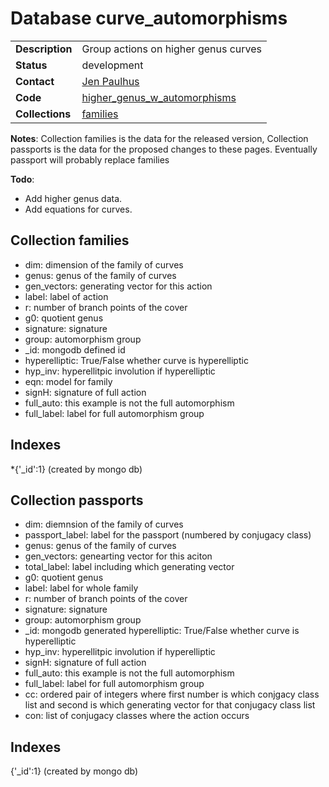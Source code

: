 # Database curve_automorphisms

|||
|---|---|
|**Description**|Group actions on higher genus curves|
|**Status**|development|
|**Contact**|[Jen Paulhus](https://github.com/jenpaulhus)|
|**Code**|[higher_genus_w_automorphisms](https://github.com/LMFDB/lmfdb/tree/master/lmfdb/higher_genus_w_automorphisms)|
|**Collections**|[families](http://www.lmfdb.org/api/curve_automorphisms/families)|

**Notes**:  Collection families is the data for the released version, Collection passports is the data for the proposed changes to these pages.   Eventually passport will probably replace families

**Todo**: 
* Add higher genus data.
* Add equations for curves. 


## Collection families
* dim: dimension of the family of curves
* genus: genus of the family of curves
* gen_vectors: generating vector for this action
* label: label of action
* r:  number of branch points of the cover
* g0: quotient genus
* signature: signature
* group: automorphism group
* _id: mongodb defined id
* hyperelliptic: True/False whether curve is hyperelliptic
* hyp_inv: hyperellitpic involution if hyperelliptic
* eqn: model for family
* signH: signature of full action
* full_auto: this example is not the full automorphism
* full_label: label for full automorphism group

## Indexes
*{'_id':1} (created by mongo db)


## Collection passports
* dim: diemnsion of the family of curves
* passport_label: label for the passport (numbered by conjugacy class)
* genus: genus of the family of curves
* gen_vectors: genearting vector for this aciton
* total_label: label including which generating vector
* g0: quotient genus
* label: label for whole family
* r: number of branch points of the cover
* signature: signature
* group: automorphism group
* _id: mongodb generated
 hyperelliptic: True/False whether curve is hyperelliptic
* hyp_inv: hyperellitpic involution if hyperelliptic
* signH: signature of full action
* full_auto: this example is not the full automorphism
* full_label: label for full automorphism group
* cc: ordered pair of integers where first number is which conjgacy class list and second is which generating vector for that conjugacy class list
* con: list of conjugacy classes where the action occurs


## Indexes
{'_id':1} (created by mongo db)

